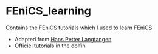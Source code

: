 # FEniCS_learning
Contains the FEniCS tutorials which I used to learn FEniCS  

- Adapted from [Hans Petter Langtangen](https://github.com/hplgit/fenics-tutorial/tree/master/pub/python/vol1)
- Officiel tutorials in the dolfin
